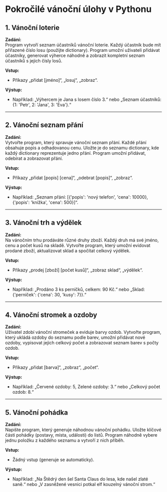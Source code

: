 # Pokročilé vánoční úlohy v Pythonu

## 1. Vánoční loterie
**Zadání:**  
Program vytvoří seznam účastníků vánoční loterie. Každý účastník bude mít přiřazené číslo losu (použijte dictionary). Program umožní uživateli přidávat účastníky, generovat výherce náhodně a zobrazit kompletní seznam účastníků s jejich čísly losů.

**Vstup:**  
- Příkazy „přidat [jméno]“, „losuj“, „zobraz“.

**Výstup:**  
- Například: „Výhercem je Jana s losem číslo 3.“ nebo „Seznam účastníků: {1: 'Petr', 2: 'Jana', 3: 'Eva'}.“

---

## 2. Vánoční seznam přání
**Zadání:**  
Vytvořte program, který spravuje vánoční seznam přání. Každé přání obsahuje popis a odhadovanou cenu. Uložte je do seznamu dictionary, kde každý dictionary reprezentuje jedno přání. Program umožní přidávat, odebírat a zobrazovat přání.

**Vstup:**  
- Příkazy „přidat [popis] [cena]“, „odebrat [popis]“, „zobraz“.

**Výstup:**  
- Například: „Seznam přání: [{'popis': 'nový telefon', 'cena': 10000}, {'popis': 'knížka', 'cena': 500}]“.

---

## 3. Vánoční trh a výdělek
**Zadání:**  
Na vánočním trhu prodáváte různé druhy zboží. Každý druh má své jméno, cenu a počet kusů na skladě. Vytvořte program, který umožní evidovat prodané zboží, aktualizovat sklad a spočítat celkový výdělek.

**Vstup:**  
- Příkazy „prodej [zboží] [počet kusů]“, „zobraz sklad“, „výdělek“.

**Výstup:**  
- Například: „Prodáno 3 ks perníčků, celkem: 90 Kč.“ nebo „Sklad: {'perníček': {'cena': 30, 'kusy': 7}}.“

---

## 4. Vánoční stromek a ozdoby
**Zadání:**  
Uživatel zdobí vánoční stromeček a eviduje barvy ozdob. Vytvořte program, který ukládá ozdoby do seznamu podle barev, umožní přidávat nové ozdoby, vypisovat jejich celkový počet a zobrazovat seznam barev s počty ozdob.

**Vstup:**  
- Příkazy „přidat [barva]“, „zobraz“, „počet“.

**Výstup:**  
- Například: „Červené ozdoby: 5, Zelené ozdoby: 3.“ nebo „Celkový počet ozdob: 8.“

---

## 5. Vánoční pohádka
**Zadání:**  
Napište program, který generuje náhodnou vánoční pohádku. Uložte klíčové části pohádky (postavy, místa, události) do listů. Program náhodně vybere jednu položku z každého seznamu a vytvoří z nich příběh.

**Vstup:**  
- Žádný vstup (generuje se automaticky).

**Výstup:**  
- Například: „Na Štědrý den šel Santa Claus do lesa, kde našel zlaté saně.“ nebo „V zasněžené vesnici potkal elf kouzelný vánoční strom.“
